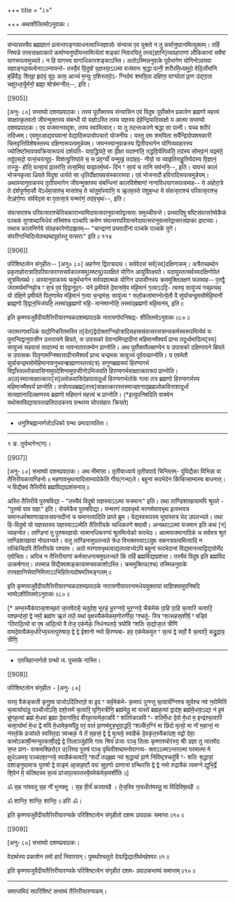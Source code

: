 +++
title = "८०"

+++
अथाशीतितमोऽनुवाकः।
________________________
संन्यासस्यैव ब्रह्मज्ञानं प्रत्यन्तरङ्गसाधनत्वाज्जिज्ञासोः संन्यास एव युक्तो न तु कर्मानुष्ठानमित्युक्तम्। तर्हि निष्पन्ने तत्त्वसाक्षात्कारे कर्माण्यनुष्ठीयन्तामित्येतां शङ्कां निवारयितुं तत्त्व[ज्ञानि]व्यवहाराणां लौकिकानां सर्वेषां यागरूपत्वमुच्यते। न हि यागस्य यागाधिकारशङ्काऽस्ति। अतोऽस्मिन्ननुवाके पूर्वभागेण योगिनोऽवयवा यज्ञाङ्गद्रव्यत्वेनाऽऽम्नायन्ते-
तस्यै॒वं वि॒दुषो॑ य॒ज्ञस्या॒ऽऽत्मा यज॑मानः श्र॒द्धा
पत्नी॒ शरीरमि॒ध्यमुरो॒ वेदि॒र्लोमा॑नि ब॒र्हिर्वेदः॒
शिखा॒ हृद॑यं॒ यूपः॒ काम॒ आज्यं॑ म॒न्युः प॒शिस्तपो॒ऽ-
ग्निर्दमः॑ शमयि॒ता दक्षि॑णा॒ वाग्घोता॑ प्रा॒ण उ॑द्गा॒ता
चक्षु॑रध्व॒र्युर्मनो॒ ब्रह्मा॒ श्रोत्र॑मग्नीत्--, इति।

[[905]]

[अनु॰ ८०] सभाष्यो दशमप्रपाठकः।
तस्य पूर्वोक्तस्य संन्यासिन एवं विदुषः पूर्वोक्तेन प्रकारेण ब्रह्मणो महत्त्वं साक्षात्कृतवतो जीवन्मुक्तस्य संबन्धी यो यज्ञोऽस्ति तस्य यज्ञस्य देहेन्द्रियादिसाक्षो य आत्मा सभाष्यो दशमप्रपाठकः। एव यजमानसदृशः, तस्य स्वामित्वात्। या तु तदन्तःकरणे श्रद्धा सा पत्नी। यच्च शरीरं तदिध्मम्। एवमुरआद्यवयवानां वेद्यादिरूपत्वोपचारो योजनीयः। यस्तु दमः शमयिता सर्वेन्द्रियोपशमकारी चित्तवृत्तिविशेषस्तस्य दक्षिणारूपत्वमुन्नेयम्।
जघनस्यानुवाकस्य द्वितीयभागेन योगिव्यवहारस्य ज्योतिष्टोमावयवक्रियारूपत्वं दर्शयति-
याव॒द्ध्रिय॑ते॒ सा दी॒क्षा यदश्ना॑ति॒ तद्धवि॒र्यत्पिव॑ति॒
तद॑स्य सोमपा॒नं यद्रम॑ते॒ तदु॑प॒सदो॒ यत्सं॒चर॑त्युप॒-
विश॑त्यु॒त्तिष्ठ॑ते च॒ स प्र॑व॒र्ग्यो॑ यन्मुखं॒ तदा॑हव॒-
नीयो॒ या व्याहृ॑तिराहु॒तिर्यद॑स्य वि॒ज्ञानं॒ तज्जु॒-
होति॒ यत्सा॒यं प्रा॒तर॑त्ति॒ तत्स॒मिघं॒ यत्प्रा॒तर्म॒घ्यं-
दि॑न ꣳ सा॒यं च तानि सव॑ननि॒--, इति।
यावन्तं कालं भोजनकृत्वा ध्रियते विदुषा धार्यते सा धृतिर्दीक्षाख्यसंस्काररूपा। एवं भोजनादौ हविरादिरूपत्वमुन्नेयम्।
अथास्यानुवाकस्य तृतीयभागेन जीवन्मुक्तस्य संबन्धिनां कालविशेषाणां नानाविधयागरूपत्वमाह--
ये अ॑होरा॒त्रे ते द॑र्शपूर्णमा॒सौ ये॑ऽर्धमा॒साश्च॒
मासा॑श्च॒ ते चा॑तुर्मा॒स्यानि॒ य ऋ॒तव॒स्ते प॑शुब॒न्धा
ये सं॑वत्स॒राश्च॑ परिवत्स॒राश्च॒ तेऽह॑र्ग॒णाः स॑र्ववेद॒सं
वा ए॒तत्स॒त्रं यन्मर॑णं॒ तद॑व॒भृथः॑--, इति।

संवत्सराश्च परिवत्सराश्चेतिचकाराभ्यामिदावत्सरानुवत्सरेद्वत्सराः समुच्चीयन्ते। प्रभवादिषु षष्टिसंवत्सरेष्वेकैकं पञ्चकं युगशब्दाभिधेयं तस्मिंश्च पञ्चापि क्रमेण संवत्सरपरिवत्सरेदावत्सरानुवत्सरेद्वत्सरसंज्ञका द्रष्टव्याः।
तथाच कालनिर्णये संग्रहकारेणोदाहृतम्—
"चान्द्राणां प्रभवादीनां पञ्चके पञ्चके युगे।
संपरीगान्विदित्येतच्छब्दपूर्वास्तु वत्सराः" इति॥
११४

[[906]]

परिशिष्टत्वेन संगृहीतः-- [अनु० ८०]
अहर्गणा द्विरात्रादयः। सर्ववेदसं सर्व[स्व]दक्षिणाकम्। अत्रैतच्छब्देन प्रकृताहोरात्रादिपरिवत्सरान्तसर्वकालसमु(मष्ट्यु)पलक्षितं योगिन आयुर्विवक्ष्यते। यदायुस्तत्सर्वस्वदक्षिणोपेतं सूत्रमित्यर्थः।
अस्यानुवाकस्य चतुर्थभागेन सर्वयज्ञात्मकं योगिन उपासीनस्य क्रममुक्तिलक्षणं फलमाह--
ए॒तद्वै॒ ज॑रामर्यमग्निहो॒त्र ꣳ स॒त्रं ए॒वं वि॒द्वानु॑द॒ग-
य॑ने प्र॒मीय॑ते दे॒वाना॑मे॒व म॑हि॒मानं॑ ग॒त्वाऽऽदि॒-
त्यस्य॒ सायु॑ज्यं गच्छ॒त्यथ॒ यो द॑क्षि॒णे प्र॒मीय॑ते
पितृ॒णामेव म॑हि॒मानं॑ ग॒त्वा च॒न्द्रम॑सः॒ सायु॑ज्य ꣳ
सलो॒कता॑माप्नोत्ये॒तौ वै सु॑र्याचन्द्र॒मसो॑र्महि॒मानौ॑
ब्राह्म॒णो वि॒द्वान॒भिज॑यति॒ तस्मा॑द्ब्र॒ह्मणो॑ महि॒-
मान॑माप्नोति॒ तस्मा॑द्ब्रह्मणो॑ महि॒मान॑म्, इति॥

इति कृष्णयजुर्वेदीयतैत्तिरीयारण्यकदशमप्रपाठके नारायणोपनिषद्य-
शीतितमोऽनुवाकः॥८०॥

जरामरणावधिकं यद्योगिचरितमस्ति त[देत]द्वेदोक्ताग्निहोत्रादिसहस्रसंवत्सरसत्रान्तकर्मस्वरूपमित्येवं यः पुमान्विद्वानुपासीन उत्तरायणे म्रियते, स उपासको देवानामिन्द्रादीनां महिमानमैश्वर्यं प्राप्य तदूर्ध्वमादित्य[स्य] सायुज्यं सहवासं तादात्म्यं वा भावनातारतम्येन प्राप्नोति। अथ पूर्वोक्तवैलक्षण्येन य उपासको दक्षिणायने म्रियते स उपासकः पितृणामग्निष्वात्तादीनामैश्वर्यं प्राप्य चन्द्रमसः सायुज्यं पूर्ववत्प्राप्नोति। य एवमेतौ सूर्याचन्द्रमसोर्महिमानावनुभवन्ब्राह्माणस्तत्त्वं(त्र) सगुणब्रह्मरूपं हिरण्यगर्भ विद्वाँस्तल्लोकवासिनामुपदेशिनामुपासीनोऽभिजयति हिरण्यगर्भसाक्षात्काररूपं प्राप्नोति। अ(त)स्मात्साक्षात्कारा[त्त]ल्लोकवासिदेहपातादूर्ध्वं हिरण्यगर्भलोके गत्वा तत्र ब्रह्मणो हिरण्यगर्भस्य महिमानमैश्वर्यं प्राप्नोति। तत्रोत्पन्नब्रह्म[तत्त्व]साक्षात्कारस्तस्माज्ज्ञानाद्ब्रह्मलोकविनाशादूर्ध्वं सत्यज्ञानादिलक्षणस्य ब्रह्मणो महिमानं महत्त्वं च प्राप्नोति। (*इत्युपनिषदिति वाक्येन यथोक्तविद्यायास्तत्प्रतिपादकस्य ग्रन्थस्य चोपसंहारः क्रियते)
________________________
* धनुश्चिह्नान्तर्गतोऽधिको ग्रन्थः प्रमादात्पतितः।
________________________
१ ङ. तुर्यभागेन(ण)।

[[907]]

[अनु॰ ८०] सभाष्यो दशमप्रपाठकः।
अथ मीमांसा। तृतीयाध्याये तृतीयपादे चिन्तितम्-
पुंविद्यैका विभिन्ना वा तैत्तिरीयकताण्डिनोः॥
महणावभृथत्वादिसाम्यादेकेति गीय(गभ्य)ते।
बहूनां रूपभेदेन किंचित्साम्यस्य बाधनात्।
न विद्यैक्यं तैत्तिरीये ब्रह्मविद्याप्रशंसनात्॥

अस्ति तैत्तिरीये पुरुषविद्या - "तस्यैवं विदुषो यज्ञस्याऽऽत्मा यजमानः" इति। तथा ताण्डिशाखायामपि श्रूयते - "पुरुषो वाव यज्ञः" इति। सेयमेकैव पुरुषविद्या। यन्मरणं तदवभृथो मरणमेवावभृथ इत्यभयत्र समानधर्मश्रवणात्प्रातःसवनादीनां च समानत्वादिति प्राप्ते ब्रूमः। वेद्यस्वरूपस्य भूयांस्तत्र भेद उपलभ्यते। तथा हि-विदुषो यो यज्ञस्तस्य यज्ञस्याऽऽत्मेति तैत्तिरीयके व्यधिकरणे षष्ठ्यौ। अन्यथाऽऽत्मा यजमान इति कथं [न] व्याहन्येत। ताण्डिनां तु पुरुषयज्ञयोः सामानधिकरण्यं श्रुतमित्येको रूपभेदः। आत्मयजमानादिकं च सर्वमत्र श्रुतं ताण्डिशाखायां नोपलभ्यते। यत्तु ताण्डिनामुपलभ्यते त्रेधा विभक्तस्याऽऽयुषः सबनत्रयत्वमित्यादि न तत्किंचिदपि तैत्तिरीयके पश्यामः। अतो मरणावभृथत्वाद्यल्पसाभ्येऽपि बहूनां रूपभेदानां विद्यमानत्वाद्विद्ययोर्भेद एवोचितः। अपिच न तैत्तिरीयाणां कर्मसाधनत्वमुपलभ्यते किं तर्हि ब्रह्मविद्याप्रशंसा। तस्यैवं विदुष इति ब्रह्मविद उत्कर्षणात्। तस्मान्न विद्यैक्यशङ्कायामप्यवकाशोऽस्ति। क्रममुक्तिन्न(श्च) तस्मिन्ननुवाके तत्त्वज्ञानिसेवानिमित्ताऽऽभिहितेत्यदोषमतिमङ्गलम्॥

इति कृष्णयजुर्वेदीयतैत्तिरीयारण्यकदशमप्रपाठके नारायणीयापरनामधेययुक्तायां
याज्ञिक्यामुपनिषदि भाष्येऽशीतितमोऽनुवाकः॥८०॥

[* अम्भ॒स्यैक॑पञ्चा॒शच्छ॒तं जा॒तवे॑दसे॒ चतुर्दश॒ भूरन्नं॒ भू॒रग्नये॒
भूर॒ग्नये॒ चैक॑मेकं पा॒हि पा॒हि च॒त्वारि॑ चत्वारि॒ यश्छन्द॑सां॒ द्वे
नमो॒ ब्रह्म॑ण ऋ॒तं तपो॒ यथा॑ वृ॒क्षस्यैक॑मेकम॒णोरणी॑या॒ ꣳश्चतु॑-
स्त्रि ꣳशत्सहस्र॒शी॑र्ष॒ ꣳ षड्वि॑ ꣳतिरादि॒त्यो वा ए॒ष आ॑दि॒त्यो
वै तेज॒ एक॑मेकं॒ निध॑नपतये॒ त्रयो॑वि ꣳशतिः स॒द्योजा॒तं त्रीणि॑
वामदे॒वायैक॑म॒धोरे॑भ्य॒स्तत्पुरु॑षाय॒ द्वे द्वे ईशानो नमो हिरण्यबा-
हव॒ एक॑मेकमृ॒त ꣳ स॒त्यं द्वे सर्वो॒ वै च॒त्वारि॒ कद्रु॒द्राय॒ त्रीणि॒
________________________
* एतचिहान्तर्गतो ग्रन्थो ज. पुस्तके नास्ति।

[[908]]

परिशिष्टत्वेन संगृहीतः - [अनु॰ ८०]

यस्य॒ वैक॑ङ्कती कृणु॒ष्व पाजोऽदि॑तिरापो॒ वा इ॒द ꣳ सर्व॒मेक॑मे-
क॒मापः॑ पुनन्तु च॒त्वार्यग्निश्च सूर्यश्च नव॑ न॒वोमिति॑ च॒त्वार्याया॑तु॒
पञ्चौजो॑ऽसि॒ दशो॒त्तमे॑ च॒त्वारि॒ घृणि॒स्त्रीणि॒ ब्रह्म॑मेतु॒ मां यास्ते॑
ब्रह्मह॒त्यां द्वाद॑श॒ ब्रह्म॑मे॒धया॒ऽद्या न॑ इ॒मं भ्रू॑णह॒त्यां ब्रह्म॑
मे॒धवा॑ ब्र॒ह्मा दे॒वाना॑मि॒दं वीरह॒त्यामेका॒न्नवि॑ ꣳ शतिरेकान्नवि॑ ꣳ-
शतिर्मे॒धा दे॒वो मे॒धां म॒ इन्द्र॑श्च॒त्वारि॑ चत्वा॒र्यामां॑ मे॒धा द्वे मयि॑
मे॒धामेक॒मपै॑तु॒ परं॒ वातं॑ प्रा॒णम॑मुत्र॒भूया॒द्धरि॒ ꣳशल्कै॑र॒ग्निं मा छि॑दो
मृत्यो॒ मा नो॑ म॒हान्तं॒ मा न॑स्तो॒के प्रजा॑पते स्वस्ति॒दा त्र्य॑भ्बकं॒
ये ते॑ स॒हस्रं॒ द्वे द्वे मृ॒त्यवे॒ स्वाहैकं॑ दे॒वकृ॑त॒स्यैका॑दश॒ यद्वो॑ देवाः॒
कामोऽकार्षी॒न्मन्युरकार्षी॒द्द्वे द्वे तिलाञ्जुंहोमि गावः श्रियं प्र॑जाः
पञ्च॒ तिलाः कृष्णाश्चोर॑स्य॒ श्रीः प्रज्ञा तु जातवे॑दः स॒प्त प्राण-
वाक्त्वक्छिरो(र उ)त्तिष्ठ पुरुष॑ पञ्च॒ पृथिवीशब्दमनोवागव्य-
क्ताऽऽत्माऽन्तरात्मा परमात्मा मे क्षुधेऽन्नमय॒ पञ्च॑दशा॒ग्नये॒
स्वाहैक॑चत्वारि॒ ꣳशर्दो॑ तद्ब्र॒ह्म नव॑ श्र॒द्धायां॑ प्रा॒णे निवि॑ष्ट॒श्चतु॑र्वि ꣳ-
शतिः श्र॒द्धायां॒ दशाङ्गुष्ठमात्रः पुरुषो द्वे वाङ्म॑ आ॒सन्न॒ष्टौ वयः॑
सुप॒र्णाः प्राणानां ग्रन्थिरसि द्वे द्वे नमो रुद्रायैकं त्वमग्ने द्युभि॒र्द्वे
शि॒वेन॑ मे॒ संतिष्ठस्व स॒त्यं प्रा॑जाप॒त्यस्तस्यै॒वमेक॑मेक॒मशी॑तिः॥]

ॐ स॒ह ना॑ववतु स॒ह नौ॑ भुनक्तु । स॒ह वी॒र्यं॑ करवावहै ।
ते॒ज॒स्वि ना॒वधीत॑मस्तु॒ मा वि॑दिविषा॒वहै॑ ॥

ॐ शान्तिः॒ शान्तिः॒ शान्तिः॒॥
हरिः॑ ॐ।

इति कृष्णयजुर्वेदीयतैत्तिरीयारण्यके परिशिष्टत्वेन संगृहीतो
दशमः प्रपाठकः समाप्तः॥१०॥

[[909]]

[अनु॰ ८०] सभाष्यो दशमप्रपाठकः।

वेदार्थस्य प्रकाशेन तमो हार्दं निवारयन्।
पुमर्थाश्चतुरो देयाद्विद्यातीर्थमहेश्वरः॥१॥

इति कृष्णयजुर्वेदीयतैत्तिरीयारण्यके परिशिष्टत्वेन संगृहीतं दशम-
प्रपाठकभाष्यं समाप्तम्॥१०॥

________________________

समाप्तमिदं सपरिशिष्टं सभाष्यं तैत्तिरीयारण्यकम्।
